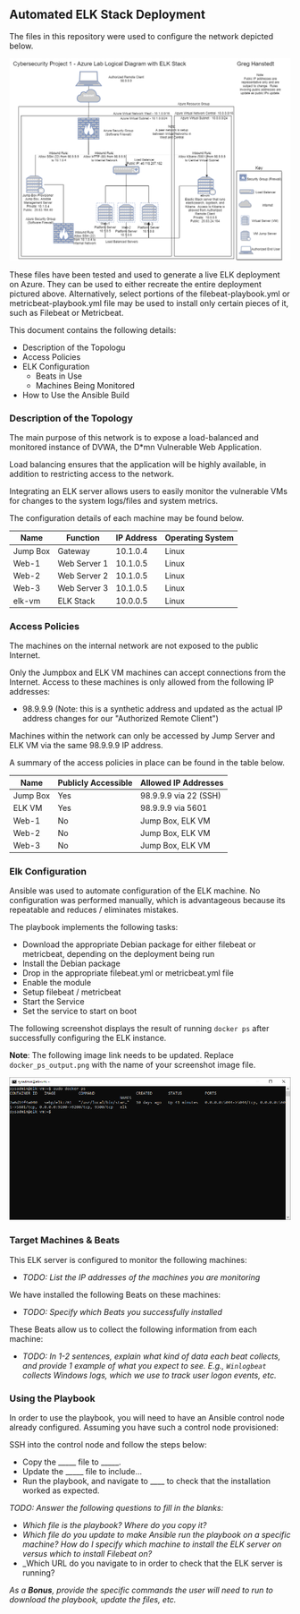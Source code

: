 ## Automated ELK Stack Deployment

The files in this repository were used to configure the network depicted below.

![Diagram](Images/Cybersecurity-Project-1-Homework-Diagram-Page-1.png)

These files have been tested and used to generate a live ELK deployment on Azure. They can be used to either recreate the entire deployment pictured above. Alternatively, select portions of the filebeat-playbook.yml or   metricbeat-playbook.yml file may be used to install only certain pieces of it, such as Filebeat or Metricbeat.

This document contains the following details:
- Description of the Topologu
- Access Policies
- ELK Configuration
  - Beats in Use
  - Machines Being Monitored
- How to Use the Ansible Build

### Description of the Topology

The main purpose of this network is to expose a load-balanced and monitored instance of DVWA, the D*mn Vulnerable Web Application.

Load balancing ensures that the application will be highly available, in addition to restricting access to the network.

Integrating an ELK server allows users to easily monitor the vulnerable VMs for changes to the system logs/files and system metrics.

The configuration details of each machine may be found below.

| Name     | Function     | IP Address | Operating System |
|----------|--------------|------------|------------------|
| Jump Box | Gateway      | 10.1.0.4   | Linux            |
| Web-1    | Web Server 1 | 10.1.0.5   | Linux            |
| Web-2    | Web Server 2 | 10.1.0.5   | Linux            |
| Web-3    | Web Server 3 | 10.1.0.5   | Linux            |
| elk-vm   | ELK Stack    | 10.0.0.5   | Linux            |

### Access Policies

The machines on the internal network are not exposed to the public Internet. 

Only the Jumpbox and ELK VM machines can accept connections from the Internet. Access to these machines is only allowed from the following IP addresses:
- 98.9.9.9   (Note:  this is a synthetic address and updated as the actual IP address changes for our "Authorized Remote Client")

Machines within the network can only be accessed by Jump Server and ELK VM via the same 98.9.9.9 IP address.

A summary of the access policies in place can be found in the table below.

| Name     | Publicly Accessible | Allowed IP Addresses  |
|----------|---------------------|-----------------------|
| Jump Box |  Yes                | 98.9.9.9 via 22 (SSH) |
| ELK VM   |  Yes                | 98.9.9.9 via 5601     |
| Web-1    |  No                 | Jump Box, ELK VM      |
| Web-2    |  No                 | Jump Box, ELK VM      |
| Web-3    |  No                 | Jump Box, ELK VM      |

### Elk Configuration

Ansible was used to automate configuration of the ELK machine. No configuration was performed manually, which is advantageous because its repeatable and reduces / eliminates mistakes.

The playbook implements the following tasks:
- Download the appropriate Debian package for either filebeat or metricbeat, depending on the deployment being run
- Install the Debian package
- Drop in the appropriate filebeat.yml or metricbeat.yml file
- Enable the module
- Setup filebeat / metricbeat
- Start the Service
- Set the service to start on boot

The following screenshot displays the result of running `docker ps` after successfully configuring the ELK instance.

**Note**: The following image link needs to be updated. Replace `docker_ps_output.png` with the name of your screenshot image file.  


![TODO: Update the path with the name of your screenshot of docker ps output](Images/docker_ps_output.png)

### Target Machines & Beats
This ELK server is configured to monitor the following machines:
- _TODO: List the IP addresses of the machines you are monitoring_

We have installed the following Beats on these machines:
- _TODO: Specify which Beats you successfully installed_

These Beats allow us to collect the following information from each machine:
- _TODO: In 1-2 sentences, explain what kind of data each beat collects, and provide 1 example of what you expect to see. E.g., `Winlogbeat` collects Windows logs, which we use to track user logon events, etc._

### Using the Playbook
In order to use the playbook, you will need to have an Ansible control node already configured. Assuming you have such a control node provisioned: 

SSH into the control node and follow the steps below:
- Copy the _____ file to _____.
- Update the _____ file to include...
- Run the playbook, and navigate to ____ to check that the installation worked as expected.

_TODO: Answer the following questions to fill in the blanks:_
- _Which file is the playbook? Where do you copy it?_
- _Which file do you update to make Ansible run the playbook on a specific machine? How do I specify which machine to install the ELK server on versus which to install Filebeat on?_
- _Which URL do you navigate to in order to check that the ELK server is running?

_As a **Bonus**, provide the specific commands the user will need to run to download the playbook, update the files, etc._
